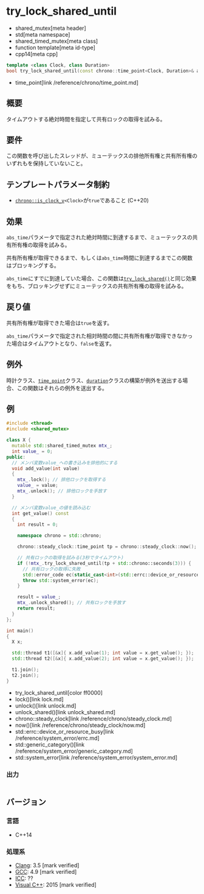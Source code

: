 # try_lock_shared_until
* shared_mutex[meta header]
* std[meta namespace]
* shared_timed_mutex[meta class]
* function template[meta id-type]
* cpp14[meta cpp]

```cpp
template <class Clock, class Duration>
bool try_lock_shared_until(const chrono::time_point<Clock, Duration>& abs_time);
```
* time_point[link /reference/chrono/time_point.md]

## 概要
タイムアウトする絶対時間を指定して共有ロックの取得を試みる。


## 要件
この関数を呼び出したスレッドが、ミューテックスの排他所有権と共有所有権のいずれもを保持していないこと。


## テンプレートパラメータ制約
- [`chrono::is_clock_v`](/reference/chrono/is_clock.md)`<Clock>`が`true`であること (C++20)


## 効果
`abs_time`パラメータで指定された絶対時間に到達するまで、ミューテックスの共有所有権の取得を試みる。

共有所有権が取得できるまで、もしくは`abs_time`時間に到達するまでこの関数はブロッキングする。

`abs_time`にすでに到達していた場合、この関数は[`try_lock_shared()`](try_lock_shared.md)と同じ効果をもち、ブロッキングせずにミューテックスの共有所有権の取得を試みる。


## 戻り値
共有所有権が取得できた場合は`true`を返す。

`abs_time`パラメータで指定された相対時間の間に共有所有権が取得できなかった場合はタイムアウトとなり、`false`を返す。


## 例外
時計クラス、[`time_point`](/reference/chrono/time_point.md)クラス、[`duration`](/reference/chrono/duration.md)クラスの構築が例外を送出する場合、この関数はそれらの例外を送出する。


## 例
```cpp example
#include <thread>
#include <shared_mutex>

class X {
  mutable std::shared_timed_mutex mtx_;
  int value_ = 0;
public:
  // メンバ変数value_への書き込みを排他的にする
  void add_value(int value)
  {
    mtx_.lock(); // 排他ロックを取得する
    value_ = value;
    mtx_.unlock(); // 排他ロックを手放す
  }

  // メンバ変数value_の値を読み込む
  int get_value() const
  {
    int result = 0;

    namespace chrono = std::chrono;

    chrono::steady_clock::time_point tp = chrono::steady_clock::now();

    // 共有ロックの取得を試みる(3秒でタイムアウト)
    if (!mtx_.try_lock_shared_until(tp + std::chrono::seconds(3))) {
      // 共有ロックの取得に失敗
      std::error_code ec(static_cast<int>(std::errc::device_or_resource_busy), std::generic_category());
      throw std::system_error(ec);
    }

    result = value_;
    mtx_.unlock_shared(); // 共有ロックを手放す
    return result;
  }
};

int main()
{
  X x;

  std::thread t1([&x]{ x.add_value(1); int value = x.get_value(); });
  std::thread t2([&x]{ x.add_value(2); int value = x.get_value(); });

  t1.join();
  t2.join();
}
```
* try_lock_shared_until[color ff0000]
* lock()[link lock.md]
* unlock()[link unlock.md]
* unlock_shared()[link unlock_shared.md]
* chrono::steady_clock[link /reference/chrono/steady_clock.md]
* now()[link /reference/chrono/steady_clock/now.md]
* std::errc::device_or_resource_busy[link /reference/system_error/errc.md]
* std::generic_category()[link /reference/system_error/generic_category.md]
* std::system_error[link /reference/system_error/system_error.md]

### 出力
```
```

## バージョン
### 言語
- C++14

### 処理系
- [Clang](/implementation.md#clang): 3.5 [mark verified]
- [GCC](/implementation.md#gcc): 4.9 [mark verified]
- [ICC](/implementation.md#icc): ??
- [Visual C++](/implementation.md#visual_cpp): 2015 [mark verified]
